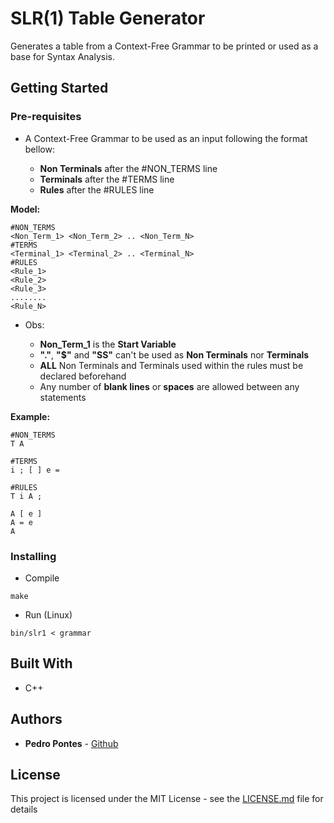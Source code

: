 # SLR(1) Table Generator

Generates a table from a Context-Free Grammar to be printed or used as a base for Syntax Analysis.

## Getting Started

### Pre-requisites

- A Context-Free Grammar to be used as an input following the format bellow:
  
  * **Non Terminals** after the #NON_TERMS line
  * **Terminals** after the #TERMS line
  * **Rules** after the #RULES line

**Model:**

```
#NON_TERMS
<Non_Term_1> <Non_Term_2> .. <Non_Term_N>
#TERMS
<Terminal_1> <Terminal_2> .. <Terminal_N>
#RULES
<Rule_1>
<Rule_2>
<Rule_3>
........
<Rule_N>
```

- Obs:

  * **Non_Term_1** is the **Start Variable**
  * **"."**, **"$"** and **"SS"** can't be used as **Non Terminals** nor **Terminals**
  * **ALL** Non Terminals and Terminals used within the rules must be declared beforehand
  * Any number of **blank lines** or **spaces** are allowed between any statements
  
**Example:**

```
#NON_TERMS
T A

#TERMS
i ; [ ] e =

#RULES
T i A ;

A [ e ]
A = e
A 
```

### Installing

* Compile
```
make
```

* Run (Linux)
```
bin/slr1 < grammar
```

## Built With

* C++

## Authors

* **Pedro Pontes** - [Github](https://github.com/pedroccrp)

## License

This project is licensed under the MIT License - see the [LICENSE.md](LICENSE.md) file for details
